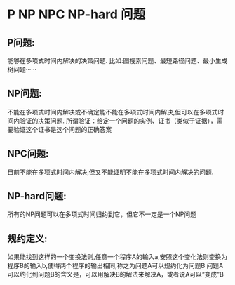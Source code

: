 P NP NPC NP-hard 问题
=====================

P问题:
-----
能够在多项式时间内解决的决策问题.
比如:图搜索问题、最短路径问题、最小生成树问题······

NP问题:
-------
不能在多项式时间内解决或不确定能不能在多项式时间内解决,但可以在多项式时间内验证的决策问题.
所谓验证：给定一个问题的实例、证书（类似于证据），需要验证这个证书是这个问题的正确答案

NPC问题:
--------
目前不能在多项式时间内解决,但又不能证明不能在多项式时间内解决的问题.

NP-hard问题:
------------
所有的NP问题可以在多项式时间归约到它，但它不一定是一个NP问题


规约定义:
---------
如果能找到这样的一个变换法则,任意一个程序A的输入a,安照这个变化法则变换为程序B的输入b,使得两个程序的输出相同,称之为问题A可以规约化为问题B
问题A可以约化到问题B的含义是，可以用解决B的解法来解决A，或者说A可以“变成”B

